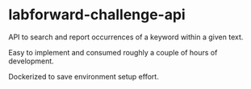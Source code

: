 # labforward-challenge-api

API to search and report occurrences of a keyword within a given text.

Easy to implement and consumed roughly a couple of hours of development.

Dockerized to save environment setup effort.